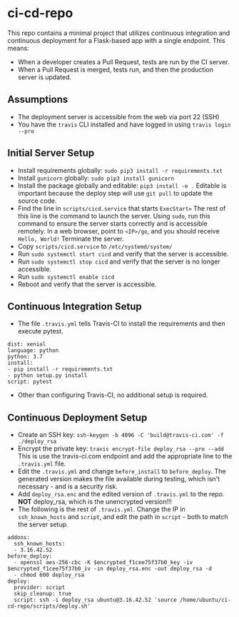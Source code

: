 # ci-cd-repo

This repo contains a minimal project that utilizes continuous integration
and continuous deployment for a Flask-based app with a single endpoint.  This means:

* When a developer creates a Pull Request, tests are run by the CI server.
* When a Pull Request is merged, tests run, and then the production server is updated.

## Assumptions

* The deployment server is accessible from the web via port 22 (SSH)
* You have the `travis` CLI installed and have logged in using `travis login --pro`


## Initial Server Setup

* Install requirements globally:  `sudo pip3 install -r requirements.txt`
* Install `gunicorn` globally: `sudo pip3 install gunicorn`
* Install the package globally and editable: `pip3 install -e .`  Editable is important because the deploy 
step will use `git pull` to update the source code.
* Find the line in `scripts/cicd.service` that starts `ExecStart=`  The rest of this line is the command to launch
the server.  Using `sudo`, run this command to ensure the server starts correctly and is accessible remotely.  In a
web browser, point to `<IP>/go`, and you should receive `Hello, World!`  Terminate the server.
* Copy `scripts/cicd.service` to `/etc/systemd/system/`
* Run `sudo systemctl start cicd` and verify that the server is accessible.
* Run `sudo systemctl stop cicd` and verify that the server is no longer accessible.
* Run `sudo systemctl enable cicd`
* Reboot and verify that the server is accessible.


## Continuous Integration Setup

* The file `.travis.yml` tells Travis-CI to install the requirements and then execute pytest.

```
dist: xenial
language: python
python: 3.7
install:
- pip install -r requirements.txt
- python setup.py install
script: pytest
```

* Other than configuring Travis-CI, no additional setup is required.  

## Continuous Deployment Setup

* Create an SSH key: `ssh-keygen -b 4096 -C 'build@travis-ci.com' -f ./deploy_rsa`
* Encrypt the private key: `travis encrypt-file deploy_rsa --pro --add`  This is use the travis-ci.com endpoint and 
add the appropriate line to the `.travis.yml` file.
* Edit the `.travis.yml` and change `before_install` to `before_deploy`.  The generated version makes the file 
available during testing, which isn't necessary - and is a security risk.
* Add `deploy_rsa.enc` and the edited version of `.travis.yml` to the repo.  **NOT** deploy_rsa, which is the 
unencrypted version!!!
* The following is the rest of `.travis.yml`.  Change the IP in `ssh_known_hosts` and `script`, and edit the 
path in `script` - both to match the server setup.

```
addons:
  ssh_known_hosts:
  - 3.16.42.52
before_deploy:
  - openssl aes-256-cbc -K $encrypted_f1cee75f37b0_key -iv $encrypted_f1cee75f37b0_iv -in deploy_rsa.enc -out deploy_rsa -d
  - chmod 600 deploy_rsa
deploy:
  provider: script
  skip_cleanup: true
  script: ssh -i deploy_rsa ubuntu@3.16.42.52 'source /home/ubuntu/ci-cd-repo/scripts/deploy.sh'
```
  